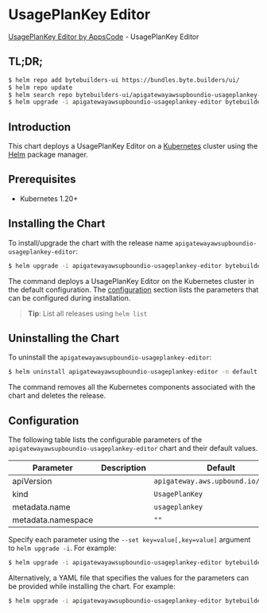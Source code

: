 # UsagePlanKey Editor

[UsagePlanKey Editor by AppsCode](https://byte.builders) - UsagePlanKey Editor

## TL;DR;

```bash
$ helm repo add bytebuilders-ui https://bundles.byte.builders/ui/
$ helm repo update
$ helm search repo bytebuilders-ui/apigatewayawsupboundio-usageplankey-editor --version=v0.4.18
$ helm upgrade -i apigatewayawsupboundio-usageplankey-editor bytebuilders-ui/apigatewayawsupboundio-usageplankey-editor -n default --create-namespace --version=v0.4.18
```

## Introduction

This chart deploys a UsagePlanKey Editor on a [Kubernetes](http://kubernetes.io) cluster using the [Helm](https://helm.sh) package manager.

## Prerequisites

- Kubernetes 1.20+

## Installing the Chart

To install/upgrade the chart with the release name `apigatewayawsupboundio-usageplankey-editor`:

```bash
$ helm upgrade -i apigatewayawsupboundio-usageplankey-editor bytebuilders-ui/apigatewayawsupboundio-usageplankey-editor -n default --create-namespace --version=v0.4.18
```

The command deploys a UsagePlanKey Editor on the Kubernetes cluster in the default configuration. The [configuration](#configuration) section lists the parameters that can be configured during installation.

> **Tip**: List all releases using `helm list`

## Uninstalling the Chart

To uninstall the `apigatewayawsupboundio-usageplankey-editor`:

```bash
$ helm uninstall apigatewayawsupboundio-usageplankey-editor -n default
```

The command removes all the Kubernetes components associated with the chart and deletes the release.

## Configuration

The following table lists the configurable parameters of the `apigatewayawsupboundio-usageplankey-editor` chart and their default values.

|     Parameter      | Description |                    Default                     |
|--------------------|-------------|------------------------------------------------|
| apiVersion         |             | <code>apigateway.aws.upbound.io/v1beta1</code> |
| kind               |             | <code>UsagePlanKey</code>                      |
| metadata.name      |             | <code>usageplankey</code>                      |
| metadata.namespace |             | <code>""</code>                                |


Specify each parameter using the `--set key=value[,key=value]` argument to `helm upgrade -i`. For example:

```bash
$ helm upgrade -i apigatewayawsupboundio-usageplankey-editor bytebuilders-ui/apigatewayawsupboundio-usageplankey-editor -n default --create-namespace --version=v0.4.18 --set apiVersion=apigateway.aws.upbound.io/v1beta1
```

Alternatively, a YAML file that specifies the values for the parameters can be provided while
installing the chart. For example:

```bash
$ helm upgrade -i apigatewayawsupboundio-usageplankey-editor bytebuilders-ui/apigatewayawsupboundio-usageplankey-editor -n default --create-namespace --version=v0.4.18 --values values.yaml
```
